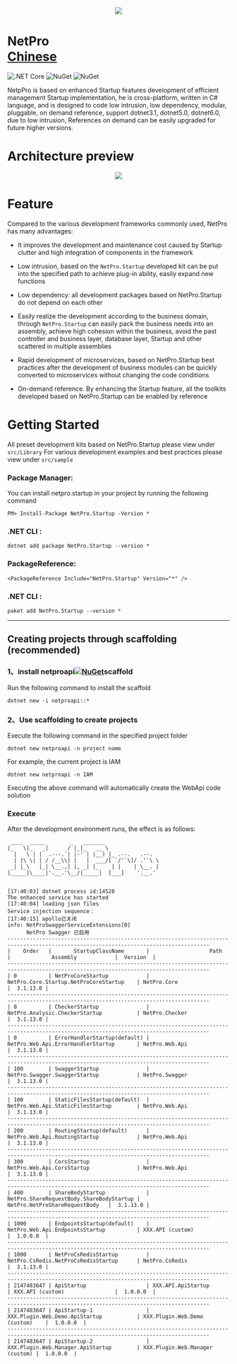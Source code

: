 <p align="center"> <a href="https://leonkou.github.io/NetPro/"></a>
  <img  src="docs/images/netpro2.png" >
</p>

# NetPro　　　　　　　　　　　　　　　　　　　[Chinese](README_Chinese.md)
![.NET Core](https://github.com/LeonKou/NetPro/workflows/.NET%20Core/badge.svg)  ![NuGet](https://img.shields.io/nuget/v/NetPro.Startup.svg) ![NuGet](https://img.shields.io/nuget/v/NetPro.Startup.svg)

NetpPro is based on enhanced Startup features development of efficient management Startup implementation, he is cross-platform, written in C# language, and is designed to code low intrusion, low dependency, modular, pluggable, on demand reference, support dotnet3.1, dotnet5.0, dotnet6.0, due to low intrusion, References on demand can be easily upgraded for future higher versions.
# Architecture preview

<p align="center">
  <img  src="docs/images/netproinfo.png">
</p>

# Feature

Compared to the various development frameworks commonly used, NetPro has many advantages:
- It improves the development and maintenance cost caused by Startup clutter and high integration of components in the framework

- Low intrusion, based on the `NetPro.Startup` developed kit can be put into the specified path to achieve plug-in ability, easily expand new functions

- Low dependency: all development packages based on NetPro.Startup do not depend on each other

- Easily realize the development according to the business domain, through `NetPro.Startup` can easily pack the business needs into an assembly, achieve high cohesion within the business, avoid the past controller and business layer, database layer, Startup and other scattered in multiple assemblies

- Rapid development of microservices, based on NetPro.Startup best practices after the development of business modules can be quickly converted to microservices without changing the code conditions

- On-demand reference. By enhancing the Startup feature, all the toolkits developed based on NetPro.Startup can be enabled by reference

# Getting Started
All preset development kits based on NetPro.Startup please view under `src/Library`
For various development examples and best practices please view under `src/sample`
### Package Manager: 
You can install netpro.startup in your project by running the following command
```
PM> Install-Package NetPro.Startup -Version *
```

### .NET CLI : 
```
dotnet add package NetPro.Startup --version *
```

### PackageReference:
```
<PackageReference Include="NetPro.Startup" Version="*" />
```

### .NET CLI : 
```
paket add NetPro.Startup --version *
```

---

## Creating projects through scaffolding (recommended)

### 1、install netproapi[![NuGet](https://img.shields.io/nuget/v/netproapi.svg)](https://nuget.org/packages/netproapi)scaffold

Run the following command to install the scaffold
```
dotnet new -i netproapi::* 
```

### 2、Use scaffolding to create projects

Execute the following command in the specified project folder
```
dotnet new netproapi -n project name
```
For example, the current project is IAM
```
dotnet new netproapi -n IAM
```
Executing the above command will automatically create the WebApi code solution


### Execute

After the development environment runs, the effect is as follows:

```
 ____  _____        _   _______
|_   \|_   _|      / |_|_   __ \
  |   \ | |  .---.`| |-' | |__) |_ .--.   .--.
  | |\ \| | / /__\\| |   |  ___/[ `/'`\]/ .'`\ \
 _| |_\   |_| \__.,| |, _| |_    | |    | \__. |
|_____|\____|'.__.'\__/|_____|  [___]    '.__.'


[17:40:03] dotnet process id:14520
The enhanced service has started
[17:40:04] loading json files
Service injection sequence：
[17:40:15] apollo已关闭
info: NetProSwaggerServiceExtensions[0]
      NetPro Swagger 已启用
--------------------------------------------------------------------------------------------------------------------------------------
|    Order   |       StartupClassName       |                   Path                   |             Assembly            |  Version  |
--------------------------------------------------------------------------------------------------------------------------------------
| 0          | NetProCoreStartup            | NetPro.Core.Startup.NetProCoreStartup    | NetPro.Core                     |  3.1.13.0 |
--------------------------------------------------------------------------------------------------------------------------------------
| 0          | CheckerStartup               | NetPro.Analysic.CheckerStartup           | NetPro.Checker                  |  3.1.13.0 |
--------------------------------------------------------------------------------------------------------------------------------------
| 0          | ErrorHandlerStartup(default) | NetPro.Web.Api.ErrorHandlerStartup       | NetPro.Web.Api                  |  3.1.13.0 |
--------------------------------------------------------------------------------------------------------------------------------------
| 100        | SwaggerStartup               | NetPro.Swagger.SwaggerStartup            | NetPro.Swagger                  |  3.1.13.0 |
--------------------------------------------------------------------------------------------------------------------------------------
| 100        | StaticFilesStartup(default)  | NetPro.Web.Api.StaticFilesStartup        | NetPro.Web.Api                  |  3.1.13.0 |
--------------------------------------------------------------------------------------------------------------------------------------
| 200        | RoutingStartup(default)      | NetPro.Web.Api.RoutingStartup            | NetPro.Web.Api                  |  3.1.13.0 |
--------------------------------------------------------------------------------------------------------------------------------------
| 300        | CorsStartup                  | NetPro.Web.Api.CorsStartup               | NetPro.Web.Api                  |  3.1.13.0 |
--------------------------------------------------------------------------------------------------------------------------------------
| 400        | ShareBodyStartup             | NetPro.ShareRequestBody.ShareBodyStartup | NetPro.NetProShareRequestBody   |  3.1.13.0 |
--------------------------------------------------------------------------------------------------------------------------------------
| 1000       | EndpointsStartup(default)    | NetPro.Web.Api.EndpointsStartup          | XXX.API (custom)                |  1.0.0.0  |
--------------------------------------------------------------------------------------------------------------------------------------
| 1000       | NetProCsRedisStartup         | NetPro.CsRedis.NetProCsRedisStartup      | NetPro.CsRedis                  |  3.1.13.0 |
--------------------------------------------------------------------------------------------------------------------------------------
| 2147483647 | ApiStartup                   | XXX.API.ApiStartup                       | XXX.API (custom)                |  1.0.0.0  |
--------------------------------------------------------------------------------------------------------------------------------------
| 2147483647 | ApiStartup-1                 | XXX.Plugin.Web.Demo.ApiStartup           | XXX.Plugin.Web.Demo (custom)    |  1.0.0.0  |
--------------------------------------------------------------------------------------------------------------------------------------
| 2147483647 | ApiStartup-2                 | XXX.Plugin.Web.Manager.ApiStartup        | XXX.Plugin.Web.Manager (custom) |  1.0.0.0  |

```


